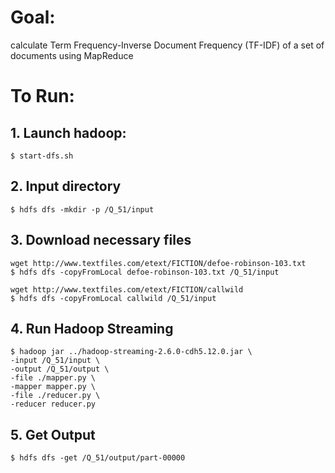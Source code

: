 # Goal:
calculate Term Frequency-Inverse Document Frequency (TF-IDF) of a set of documents using MapReduce

# To Run:
## 1. Launch hadoop:

    $ start-dfs.sh

## 2. Input directory

    $ hdfs dfs -mkdir -p /Q_51/input

## 3. Download necessary files

    wget http://www.textfiles.com/etext/FICTION/defoe-robinson-103.txt
    $ hdfs dfs -copyFromLocal defoe-robinson-103.txt /Q_51/input

    wget http://www.textfiles.com/etext/FICTION/callwild
    $ hdfs dfs -copyFromLocal callwild /Q_51/input

## 4. Run Hadoop Streaming

    $ hadoop jar ../hadoop-streaming-2.6.0-cdh5.12.0.jar \
    -input /Q_51/input \
    -output /Q_51/output \
    -file ./mapper.py \
    -mapper mapper.py \
    -file ./reducer.py \
    -reducer reducer.py

## 5. Get Output

    $ hdfs dfs -get /Q_51/output/part-00000
